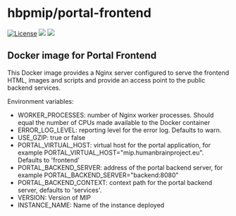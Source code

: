 # hbpmip/portal-frontend

[![License](https://img.shields.io/badge/license-AGPL--3.0-blue.svg)](https://www.gnu.org/licenses/agpl-3.0.html) [![](https://images.microbadger.com/badges/version/hbpmip/portal-frontend.svg)](https://hub.docker.com/r/hbpmip/portal-frontend/tags "hbpmip/portal-frontend image tags") [![](https://images.microbadger.com/badges/image/hbpmip/portal-frontend.svg)](https://microbadger.com/#/images/hbpmip/portal-frontend "hbpmip/portal-frontend on microbadger")

## Docker image for Portal Frontend

This Docker image provides a Nginx server configured to serve the frontend HTML, images and scripts
and provide an access point to the public backend services.

Environment variables:

* WORKER_PROCESSES: number of Nginx worker processes. Should equal the number of CPUs made available to the Docker container
* ERROR_LOG_LEVEL: reporting level for the error log. Defaults to warn.
* USE_GZIP: true or false
* PORTAL_VIRTUAL_HOST: virtual host for the portal application, for example PORTAL_VIRTUAL_HOST="mip.humanbrainproject.eu". Defaults to 'frontend'
* PORTAL_BACKEND_SERVER: address of the portal backend server, for example PORTAL_BACKEND_SERVER="backend:8080"
* PORTAL_BACKEND_CONTEXT: context path for the portal backend server, defaults to 'services'.
* VERSION: Version of MIP
* INSTANCE_NAME: Name of the instance deployed
